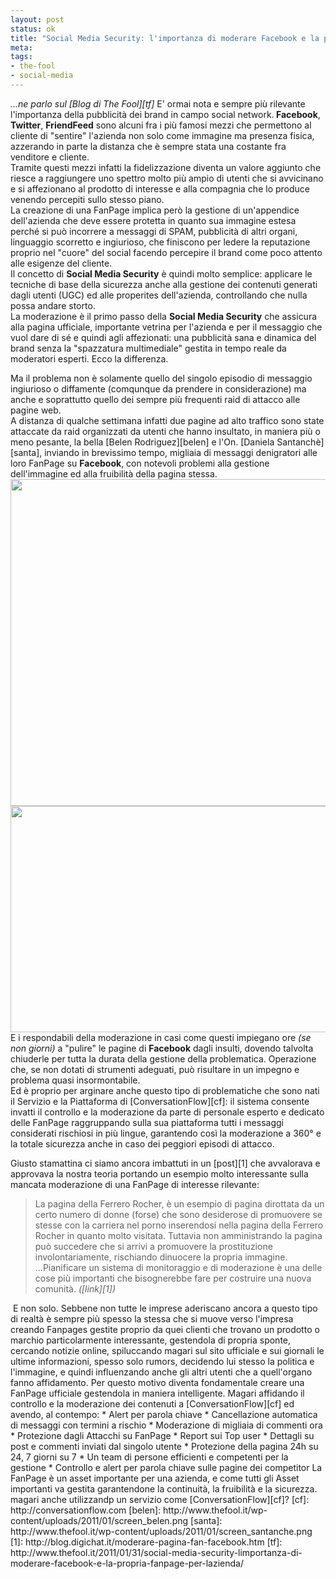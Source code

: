 ```yaml
--- 
layout: post
status: ok
title: "Social Media Security: l'importanza di moderare Facebook e la propria FanPage"
meta: 
tags: 
- the-fool
- social-media
---
```

*...ne parlo sul [Blog di The Fool][tf]*
E' ormai nota e sempre più rilevante l'importanza della pubblicità dei brand in campo social network.<strong> Facebook</strong>, <strong>Twitter</strong>, <strong>FriendFeed</strong> sono alcuni fra i più famosi mezzi che permettono al cliente di "sentire" l'azienda non solo come immagine ma presenza fisica, azzerando in parte la distanza che è sempre stata una costante fra venditore e cliente.  
Tramite questi mezzi infatti la fidelizzazione diventa un valore aggiunto che riesce a raggiungere uno spettro molto più ampio di utenti che si avvicinano e si affezionano al prodotto di interesse e alla compagnia che lo produce venendo percepiti sullo stesso piano.  
La creazione di una FanPage implica però la gestione di un'appendice dell'azienda che deve essere protetta in quanto sua immagine estesa perché si può incorrere a messaggi di SPAM, pubblicità di altri organi, linguaggio scorretto e ingiurioso, che finiscono per ledere la reputazione proprio nel "cuore" del social facendo percepire il brand come poco attento alle esigenze del cliente.  
Il concetto di <strong>Social Media Security</strong> è quindi molto semplice: applicare le tecniche di base della sicurezza anche alla gestione dei contenuti generati dagli utenti (UGC) ed alle properites dell'azienda, controllando che nulla possa andare storto.  
La moderazione è il primo passo della <strong>Social Media Security</strong> che assicura alla pagina ufficiale, importante vetrina per l'azienda e per il messaggio che vuol dare di sé e quindi agli affezionati: una pubblicità sana e dinamica del brand senza la "spazzatura multimediale" gestita in tempo reale da moderatori esperti. Ecco la differenza.  
  
Ma il problema non è solamente quello del singolo episodio di messaggio ingiurioso o diffamente (comqunque da prendere in considerazione) ma anche e soprattutto quello dei sempre più frequenti raid di attacco alle pagine web.  
A distanza di qualche settimana infatti due pagine ad alto traffico sono state attaccate da raid organizzati da utenti che hanno insultato, in maniera più o meno pesante, la bella [Belen Rodriguez][belen] e l'On. [Daniela Santanchè][santa], inviando in brevissimo tempo, migliaia di messaggi denigratori alle loro FanPage su <strong>Facebook</strong>, con notevoli problemi alla gestione dell'immagine ed alla fruibilità della pagina stessa.  
<a href="http://www.thefool.it/wp-content/uploads/2011/01/screen_santanche.png"><img src="http://www.thefool.it/wp-content/uploads/2011/01/screen_santanche-1024x837.png" alt="" title="screen_santanche" width="640" height="523" class="alignleft size-large wp-image-1369" /></a>
<a href="http://www.thefool.it/wp-content/uploads/2011/01/screen_belen1-e1296485340782.png"><img src="http://www.thefool.it/wp-content/uploads/2011/01/screen_belen1-e1296485340782.png" alt="" title="screen_belen" width="599" height="362" class="aligncenter size-full wp-image-1376" /></a>
E i respondabili della moderazione in casi come questi impiegano ore *(se non giorni)* a "pulire" le pagine di <strong>Facebook</strong> dagli insulti, dovendo talvolta chiuderle per tutta la durata della gestione della problematica. Operazione che, se non dotati di strumenti adeguati, può risultare in un impegno e problema quasi insormontabile.  
Ed è proprio per arginare anche questo tipo di problematiche che sono nati il Servizio e la Piattaforma di [ConversationFlow][cf]: il sistema consente invatti il controllo e la moderazione da parte di personale esperto e dedicato delle FanPage raggruppando sulla sua piattaforma tutti i messaggi considerati rischiosi in più lingue, garantendo così la moderazione a 360° e la totale sicurezza anche in caso dei peggiori episodi di attacco.  
  
Giusto stamattina ci siamo ancora imbattuti in un [post][1] che avvalorava e approvava la nostra teoria portando un esempio molto interessante sulla mancata moderazione di una FanPage di interesse rilevante:
> La pagina della Ferrero Rocher, è un esempio di pagina dirottata da un certo numero di donne (forse) che sono desiderose di promuovere se stesse con la carriera nel porno inserendosi nella pagina della Ferrero
Rocher in quanto molto visitata. Tuttavia non amministrando la pagina può succedere che si arrivi a promuovere la prostituzione involontariamente, rischiando dinuocere la propria immagine. ...Pianificare un sistema di monitoraggio e di moderazione è una delle cose più importanti che bisognerebbe fare per costruire una nuova comunità. *([link][1])*
<img src="http://blog.digichat.it/img/images/ferrerorocherpornspam.jpg/" alt="" />
E non solo.  
Sebbene non tutte le imprese aderiscano ancora a questo tipo di realtà è sempre più spesso la stessa che si muove verso l'impresa creando Fanpages gestite proprio da quei clienti che trovano un prodotto o marchio particolarmente interessante, gestendola di propria sponte, cercando notizie online, spiluccando magari sul sito ufficiale e sui giornali le ultime informazioni, spesso solo rumors, decidendo lui stesso la politica e l'immagine, e quindi influenzando anche gli altri utenti che a quell'organo fanno affidamento.  
Per questo motivo diventa fondamentale creare una FanPage ufficiale gestendola in maniera intelligente.  
Magari affidando il controllo e la moderazione dei contenuti a [ConversationFlow][cf] ed avendo, al contempo:
* Alert per parola chiave
* Cancellazione automatica di messaggi con termini a rischio
* Moderazione di migliaia di commenti ora
* Protezione dagli Attacchi su FanPage
* Report sui Top user
* Dettagli su post e commenti inviati dal singolo utente
* Protezione della pagina 24h su 24, 7 giorni su 7
* Un team di persone efficienti e competenti per la gestione
* Controllo e alert per parola chiave sulle pagine dei competitor
La FanPage è un asset importante per una azienda, e come tutti gli Asset importanti va gestita garantendone la continuità, la fruibilità e la sicurezza. magari anche utilizzandp un servizio come [ConversationFlow][cf]?  
[cf]: http://conversationflow.com
[belen]: http://www.thefool.it/wp-content/uploads/2011/01/screen_belen.png
[santa]: http://www.thefool.it/wp-content/uploads/2011/01/screen_santanche.png
[1]: http://blog.digichat.it/moderare-pagina-fan-facebook.htm
[tf]: http://www.thefool.it/2011/01/31/social-media-security-limportanza-di-moderare-facebook-e-la-propria-fanpage-per-lazienda/
